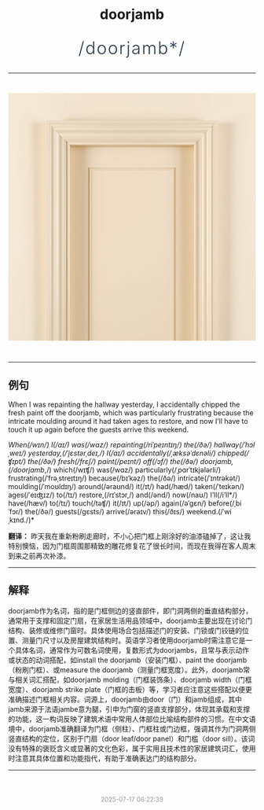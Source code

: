 <div align="center">

# doorjamb

<div style="margin: 30px 0;">
<h1 style="font-size: 2.5em; font-weight: 300; letter-spacing: 2px; margin: 0; color: #2c3e50;">
/doorjamb*/
</h1>
</div>

</div>

---

<div align="center" style="margin: 40px 0;">

![doorjamb](images/doorjamb.png)

</div>

---

## 例句

When I was repainting the hallway yesterday, I accidentally chipped the fresh paint off the doorjamb, which was particularly frustrating because the intricate moulding around it had taken ages to restore, and now I’ll have to touch it up again before the guests arrive this weekend.

*When(/wɪn/) I(/aɪ/) was(/wɑz/) repainting(/riˈpeɪntɪŋ/) the(/ðə/) hallway(/ˈhɔlˌweɪ/) yesterday,(/ˈjɛstərˌdeɪ,/) I(/aɪ/) accidentally(/ˌæksəˈdɛnəli/) chipped(/ʧɪpt/) the(/ðə/) fresh(/frɛʃ/) paint(/peɪnt/) off(/ɔf/) the(/ðə/) doorjamb,(/doorjamb*,/) which(/wɪʧ/) was(/wɑz/) particularly(/ˌpɑrˈtɪkjələrli/) frustrating(/ˈfrəˌstreɪtɪŋ/) because(/bɪˈkəz/) the(/ðə/) intricate(/ˈɪntrəkət/) moulding(/ˈmoʊldɪŋ/) around(/əraʊnd/) it(/ɪt/) had(/hæd/) taken(/ˈteɪkən/) ages(/ˈeɪʤɪz/) to(/tɪ/) restore,(/rɪˈstɔr,/) and(/ənd/) now(/naʊ/) I’ll(/i’ll*/) have(/hæv/) to(/tɪ/) touch(/təʧ/) it(/ɪt/) up(/əp/) again(/əˈgɛn/) before(/ˌbiˈfɔr/) the(/ðə/) guests(/gɛsts/) arrive(/əraɪv/) this(/ðɪs/) weekend.(/ˈwiˌkɪnd./)*

**翻译：** 昨天我在重新粉刷走廊时，不小心把门框上刚涂好的油漆磕掉了，这让我特别懊恼，因为门框周围那精致的雕花修复花了很长时间，而现在我得在客人周末到来之前再次补漆。

---

## 解释

doorjamb作为名词，指的是门框侧边的竖直部件，即门洞两侧的垂直结构部分，通常用于支撑和固定门扇，在家居生活用品领域中，doorjamb主要出现在讨论门结构、装修或维修门窗时。具体使用场合包括描述门的安装、门锁或门铰链的位置、测量门尺寸以及房屋建筑结构时。英语学习者使用doorjamb时需注意它是一个具体名词，通常作为可数名词使用，复数形式为doorjambs，且常与表示动作或状态的动词搭配，如install the doorjamb（安装门框）、paint the doorjamb（粉刷门框）、或measure the doorjamb（测量门框宽度）。此外，doorjamb常与相关词汇搭配，如doorjamb molding（门框装饰条）、doorjamb width（门框宽度）、doorjamb strike plate（门框的击板）等，学习者应注意这些搭配以便更准确描述门框相关内容。词源上，doorjamb由door（门）和jamb组成，其中jamb来源于法语jambe意为腿，引申为门窗的竖直支撑部分，体现其承载和支撑的功能，这一构词反映了建筑术语中常用人体部位比喻结构部件的习惯。在中文语境中，doorjamb准确翻译为门框（侧柱）、门框柱或门边框，强调其作为门洞两侧竖直结构的定位，区别于门扇（door leaf/door panel）和门槛（door sill）。该词没有特殊的褒贬含义或显著的文化色彩，属于实用且技术性的家居建筑词汇，使用时注意其具体位置和功能指代，有助于准确表达门的结构部分。


---

<div align="center" style="margin-top: 50px;">
<small style="color: #999; font-size: 0.9em;">2025-07-17 06:22:39</small>
</div>

